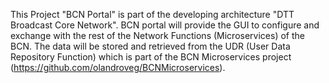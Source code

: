 This Project "BCN Portal" is part of the developing architecture "DTT Broadcast Core Network". BCN portal will provide the GUI to configure and exchange with the rest of the Network Functions (Microservices) of the BCN.
The data will be stored and retrieved from the UDR (User Data Repository Function) which is part of the BCN Microservices project (https://github.com/olandroveg/BCNMicroservices).

